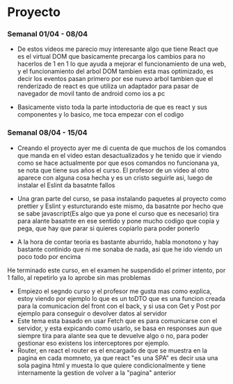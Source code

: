 # Proyecto

### Semanal 01/04 - 08/04


- De estos videos me parecio muy interesante algo que tiene React que es el virtual DOM que basicamente precarga los cambios para no hacerlos de 1 en 1 
lo que ayuda a mejorar el funcionamiento de una web, y el funcionamiento del arbol DOM tambien esta mas optimizado, es decir los eventos pasan primero por ese nuevo arbol
tambien que el renderizado de react es que utiliza un adaptador para pasar de navegador de movil tanto de android como ios a pc

- Basicamente visto toda la parte intoductoria de que es react y sus componentes y lo basico, me toca empezar con el codigo 

### Semanal 08/04 - 15/04

  - Creando el proyecto ayer me di  cuenta de que muchos de los comandos que manda en el video estan desactualizados y he tenido que ir viendo como se hace actualmente por que esos comandos no funcionana ya, se nota que tiene sus años el curso.
  El profesor de un video al otro aparece con alguna cosa hecha y es un cristo seguirle asi, luego de instalar el Eslint da basatnte fallos

  - Una gran parte del curso, se pasa instalando paquetes al proyecto como prettier y Eslint y esturcturando este mismo, da basatnte por hecho que se sabe javascript(Es algo que ya pone el curso que es necesario) tira para alante basatnte en ese sentido y pone mucho codigo que copia y pega, que hay que parar si quieres copiarlo para poder ponerlo

  - A la hora de contar teoria es bastante aburrido, habla monotono y hay bastante continido que ni me sonaba de nada, asi que he ido viendo un poco todo por encima 

   He terminado este curso, en el examen he suspendido el primer intento, por 1 fallo, al repetirlo ya lo aprobe sin mas problemas

   - Empiezo el segndo curso y el profesor me gusta mas como explica, estoy viendo por ejemplo lo que es un toDTO que es una funcion creada para la comunicacion del front con el back, y si usa con Get y Post por ejemplo para conseguir o devolver datos al servidor
   - Este tema esta basado en usar Fetch que es para comunicarse con el servidor, y esta expicando como usarlo, se basa en responses aun que siempre tira para alante sea que te devuelve algo o no, para poder gestionar eso existens los interceptores por ejemplo.
   - Router, en react el router es el encargado de que se muestra en la pagina en cada momneto, ya que react "es una SPA" es decir usa una sola pagina html y muesta lo que quiere condicionalmente y tiene internamente la gestion de volver a la "pagina" anterior
